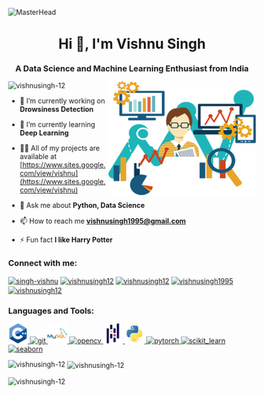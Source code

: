 ![MasterHead](https://cache.careers360.mobi/media/private/courses/contents/347989/2021/11/2/7227_Data%20Science%20Prodegree.jpg)
<h1 align="center">Hi 👋, I'm Vishnu Singh</h1>
<h3 align="center">A Data Science and Machine Learning Enthusiast from India</h3>
<img align="right" alt="Coding" width="300" src="https://raw.githubusercontent.com/vishnusingh-12/python/main/0oskctgr69t85329k9ssc5c0gn.png">
<p align="left"> <img src="https://komarev.com/ghpvc/?username=vishnusingh-12&label=Profile%20views&color=0e75b6&style=flat" alt="vishnusingh-12" /> </p>

- 🔭 I’m currently working on **Drowsiness Detection**

- 🌱 I’m currently learning **Deep Learning**

- 👨‍💻 All of my projects are available at [https://www.sites.google.com/view/vishnu](https://www.sites.google.com/view/vishnu)

- 💬 Ask me about **Python, Data Science**

- 📫 How to reach me **vishnusingh1995@gmail.com**

- ⚡ Fun fact **I like Harry Potter**

<h3 align="left">Connect with me:</h3>
<p align="left">
<a href="https://linkedin.com/in/singh-vishnu" target="blank"><img align="center" src="https://raw.githubusercontent.com/rahuldkjain/github-profile-readme-generator/master/src/images/icons/Social/linked-in-alt.svg" alt="singh-vishnu" height="30" width="40" /></a>
<a href="https://kaggle.com/vishnusingh12" target="blank"><img align="center" src="https://raw.githubusercontent.com/rahuldkjain/github-profile-readme-generator/master/src/images/icons/Social/kaggle.svg" alt="vishnusingh12" height="30" width="40" /></a>
<a href="https://instagram.com/vishnusingh12" target="blank"><img align="center" src="https://raw.githubusercontent.com/rahuldkjain/github-profile-readme-generator/master/src/images/icons/Social/instagram.svg" alt="vishnusingh12" height="30" width="40" /></a>
<a href="https://www.hackerrank.com/vishnusingh1995" target="blank"><img align="center" src="https://raw.githubusercontent.com/rahuldkjain/github-profile-readme-generator/master/src/images/icons/Social/hackerrank.svg" alt="vishnusingh1995" height="30" width="40" /></a>
<a href="https://www.leetcode.com/vishnusingh12" target="blank"><img align="center" src="https://raw.githubusercontent.com/rahuldkjain/github-profile-readme-generator/master/src/images/icons/Social/leet-code.svg" alt="vishnusingh12" height="30" width="40" /></a>
</p>

<h3 align="left">Languages and Tools:</h3>
<p align="left"> <a href="https://www.w3schools.com/cpp/" target="_blank" rel="noreferrer"> <img src="https://raw.githubusercontent.com/devicons/devicon/master/icons/cplusplus/cplusplus-original.svg" alt="cplusplus" width="40" height="40"/> </a> <a href="https://git-scm.com/" target="_blank" rel="noreferrer"> <img src="https://www.vectorlogo.zone/logos/git-scm/git-scm-icon.svg" alt="git" width="40" height="40"/> </a> <a href="https://www.mysql.com/" target="_blank" rel="noreferrer"> <img src="https://raw.githubusercontent.com/devicons/devicon/master/icons/mysql/mysql-original-wordmark.svg" alt="mysql" width="40" height="40"/> </a> <a href="https://opencv.org/" target="_blank" rel="noreferrer"> <img src="https://www.vectorlogo.zone/logos/opencv/opencv-icon.svg" alt="opencv" width="40" height="40"/> </a> <a href="https://pandas.pydata.org/" target="_blank" rel="noreferrer"> <img src="https://raw.githubusercontent.com/devicons/devicon/2ae2a900d2f041da66e950e4d48052658d850630/icons/pandas/pandas-original.svg" alt="pandas" width="40" height="40"/> </a> <a href="https://www.python.org" target="_blank" rel="noreferrer"> <img src="https://raw.githubusercontent.com/devicons/devicon/master/icons/python/python-original.svg" alt="python" width="40" height="40"/> </a> <a href="https://pytorch.org/" target="_blank" rel="noreferrer"> <img src="https://www.vectorlogo.zone/logos/pytorch/pytorch-icon.svg" alt="pytorch" width="40" height="40"/> </a> <a href="https://scikit-learn.org/" target="_blank" rel="noreferrer"> <img src="https://upload.wikimedia.org/wikipedia/commons/0/05/Scikit_learn_logo_small.svg" alt="scikit_learn" width="40" height="40"/> </a> <a href="https://seaborn.pydata.org/" target="_blank" rel="noreferrer"> <img src="https://seaborn.pydata.org/_images/logo-mark-lightbg.svg" alt="seaborn" width="40" height="40"/> </a> </p>

<p><img align="left" src="https://github-readme-stats.vercel.app/api/top-langs?username=vishnusingh-12&show_icons=true&locale=en&layout=compact" alt="vishnusingh-12" /></p>

<p>&nbsp;<img align="center" src="https://github-readme-stats.vercel.app/api?username=vishnusingh-12&show_icons=true&locale=en" alt="vishnusingh-12" /></p>

<p><img align="center" src="https://github-readme-streak-stats.herokuapp.com/?user=vishnusingh-12&" alt="vishnusingh-12" /></p>
